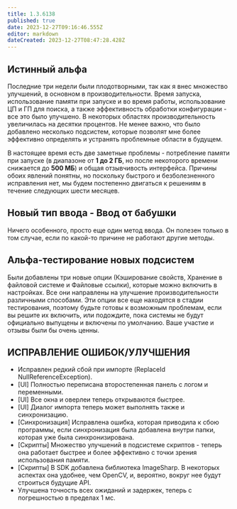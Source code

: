 ```yaml
---
title: 1.3.6138
published: true
date: 2023-12-27T09:16:46.555Z
editor: markdown
dateCreated: 2023-12-27T08:47:28.428Z
---
```

## **Истинный альфа**

Последние три недели были плодотворными, так как я внес множество улучшений, в основном в производительности. Время запуска, использование памяти при запуске и во время работы, использование ЦП и ГП для поиска, а также эффективность обработки конфигурации - все это было улучшено. В некоторых областях производительность увеличилась на десятки процентов. Не менее важно, что было добавлено несколько подсистем, которые позволят мне более эффективно определять и устранять проблемные области в будущем.

В настоящее время есть две заметные проблемы - потребление памяти при запуске (в диапазоне от **1 до 2 ГБ**, но после некоторого времени снижается до **500 МБ**) и общая отзывчивость интерфейса. Причины обоих явлений понятны, но поскольку быстрого и безболезненного исправления нет, мы будем постепенно двигаться к решениям в течение следующих шести месяцев.

## **Новый тип ввода - Ввод от бабушки**

Ничего особенного, просто еще один метод ввода. Он полезен только в том случае, если по какой-то причине не работают другие методы.

## **Альфа-тестирование новых подсистем**

Были добавлены три новые опции (Кэширование свойств, Хранение в файловой системе и Файловые ссылки), которые можно включить в настройках. Все они направлены на улучшение производительности различными способами. Эти опции все еще находятся в стадии тестирования, поэтому будьте готовы к возможным проблемам, если вы решите их включить, или подождите, пока системы не будут официально выпущены и включены по умолчанию. Ваше участие и отзывы были бы очень ценны.

## **ИСПРАВЛЕНИЕ ОШИБОК/УЛУЧШЕНИЯ**

- Исправлен редкий сбой при импорте (ReplaceId NullReferenceException).
- [UI] Полностью переписана второстепенная панель с логом и переменными.
- [UI] Все окна и оверлеи теперь открываются быстрее.
- [UI] Диалог импорта теперь может выполнять также и синхронизацию.
- [Синхронизация] Исправлена ошибка, которая приводила к сбою программы, если синхронизация была добавлена внутри папки, которая уже была синхронизирована.
- [Скрипты] Множество улучшений в подсистеме скриптов - теперь она работает быстрее и более эффективно с точки зрения использования памяти.
- [Скрипты] В SDK добавлена библиотека ImageSharp. В некоторых аспектах она удобнее, чем OpenCV, и, вероятно, вокруг нее будут строиться будущие API.
- Улучшена точность всех ожиданий и задержек, теперь с погрешностью в пределах 1 мс.